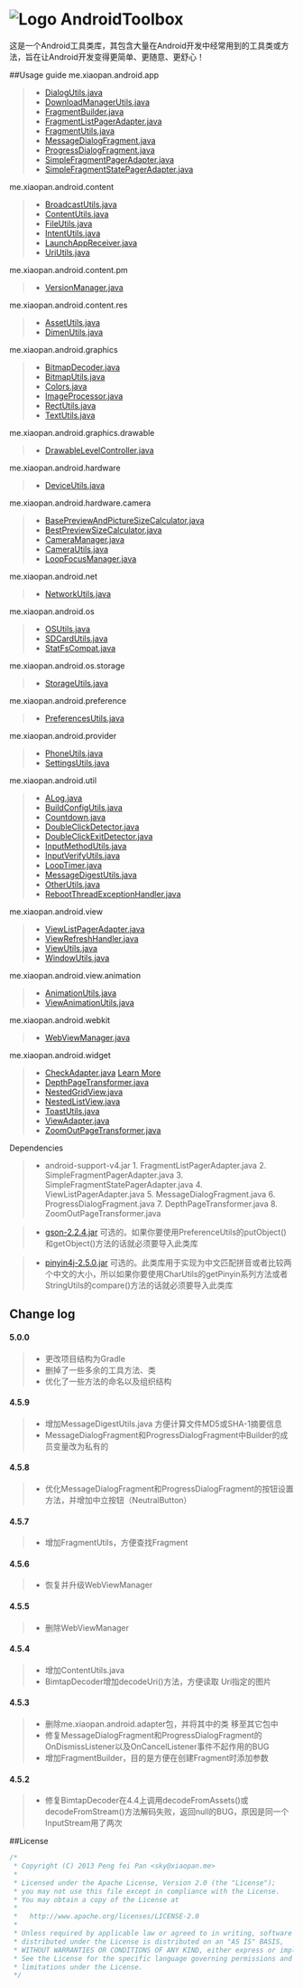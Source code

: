 # ![Logo](https://github.com/xiaopansky/AndroidToolbox/raw/master/sample/src/main/res/mipmap-mdpi/ic_launcher.png) AndroidToolbox

这是一个Android工具类库，其包含大量在Android开发中经常用到的工具类或方法，旨在让Android开发变得更简单、更随意、更舒心！

##Usage guide
me.xiaopan.android.app
>* [DialogUtils.java](https://github.com/xiaopansky/AndroidToolbox/blob/master/androidtoolbox/src/main/java/me/xiaopan/android/app/DialogUtils.java)
>* [DownloadManagerUtils.java](https://github.com/xiaopansky/AndroidToolbox/blob/master/androidtoolbox/src/main/java/me/xiaopan/android/app/DownloadManagerUtils.java)
>* [FragmentBuilder.java](https://github.com/xiaopansky/AndroidToolbox/blob/master/androidtoolbox/src/main/java/me/xiaopan/android/app/FragmentBuilder.java)
>* [FragmentListPagerAdapter.java](https://github.com/xiaopansky/AndroidToolbox/blob/master/androidtoolbox/src/main/java/me/xiaopan/android/app/FragmentListPagerAdapter.java)
>* [FragmentUtils.java](https://github.com/xiaopansky/AndroidToolbox/blob/master/androidtoolbox/src/main/java/me/xiaopan/android/app/FragmentUtils.java)
>* [MessageDialogFragment.java](https://github.com/xiaopansky/AndroidToolbox/blob/master/androidtoolbox/src/main/java/me/xiaopan/android/app/MessageDialogFragment.java)
>* [ProgressDialogFragment.java](https://github.com/xiaopansky/AndroidToolbox/blob/master/androidtoolbox/src/main/java/me/xiaopan/android/app/ProgressDialogFragment.java)
>* [SimpleFragmentPagerAdapter.java](https://github.com/xiaopansky/AndroidToolbox/blob/master/androidtoolbox/src/main/java/me/xiaopan/android/app/SimpleFragmentPagerAdapter.java)
>* [SimpleFragmentStatePagerAdapter.java](https://github.com/xiaopansky/AndroidToolbox/blob/master/androidtoolbox/src/main/java/me/xiaopan/android/app/SimpleFragmentStatePagerAdapter.java)

me.xiaopan.android.content
>* [BroadcastUtils.java](https://github.com/xiaopansky/AndroidToolbox/blob/master/androidtoolbox/src/main/java/me/xiaopan/android/content/BroadcastUtils.java)
>* [ContentUtils.java](https://github.com/xiaopansky/AndroidToolbox/blob/master/androidtoolbox/src/main/java/me/xiaopan/android/content/ContentUtils.java)
>* [FileUtils.java](https://github.com/xiaopansky/AndroidToolbox/blob/master/androidtoolbox/src/main/java/me/xiaopan/android/content/FileUtils.java)
>* [IntentUtils.java](https://github.com/xiaopansky/AndroidToolbox/blob/master/androidtoolbox/src/main/java/me/xiaopan/android/content/IntentUtils.java)
>* [LaunchAppReceiver.java](https://github.com/xiaopansky/AndroidToolbox/blob/master/androidtoolbox/src/main/java/me/xiaopan/android/content/LaunchAppReceiver.java)
>* [UriUtils.java](https://github.com/xiaopansky/AndroidToolbox/blob/master/androidtoolbox/src/main/java/me/xiaopan/android/content/UriUtils.java)

me.xiaopan.android.content.pm
>* [VersionManager.java](https://github.com/xiaopansky/AndroidToolbox/blob/master/androidtoolbox/src/main/java/me/xiaopan/android/content/pm/VersionManager.java)

me.xiaopan.android.content.res
>* [AssetUtils.java](https://github.com/xiaopansky/AndroidToolbox/blob/master/androidtoolbox/src/main/java/me/xiaopan/android/content/res/AssetUtils.java)
>* [DimenUtils.java](https://github.com/xiaopansky/AndroidToolbox/blob/master/androidtoolbox/src/main/java/me/xiaopan/android/content/res/DimenUtils.java)

me.xiaopan.android.graphics
>* [BitmapDecoder.java](https://github.com/xiaopansky/AndroidToolbox/blob/master/androidtoolbox/src/main/java/me/xiaopan/android/graphics/BitmapDecoder.java)
>* [BitmapUtils.java](https://github.com/xiaopansky/AndroidToolbox/blob/master/androidtoolbox/src/main/java/me/xiaopan/android/graphics/BitmapUtils.java)
>* [Colors.java](https://github.com/xiaopansky/AndroidToolbox/blob/master/androidtoolbox/src/main/java/me/xiaopan/android/graphics/Colors.java)
>* [ImageProcessor.java](https://github.com/xiaopansky/AndroidToolbox/blob/master/androidtoolbox/src/main/java/me/xiaopan/android/graphics/ImageProcessor.java)
>* [RectUtils.java](https://github.com/xiaopansky/AndroidToolbox/blob/master/androidtoolbox/src/main/java/me/xiaopan/android/graphics/RectUtils.java)
>* [TextUtils.java](https://github.com/xiaopansky/AndroidToolbox/blob/master/androidtoolbox/src/main/java/me/xiaopan/android/graphics/TextUtils.java)

me.xiaopan.android.graphics.drawable
>* [DrawableLevelController.java](https://github.com/xiaopansky/AndroidToolbox/blob/master/androidtoolbox/src/main/java/me/xiaopan/android/graphics/drawable/DrawableLevelController.java)

me.xiaopan.android.hardware
>* [DeviceUtils.java](https://github.com/xiaopansky/AndroidToolbox/blob/master/androidtoolbox/src/main/java/me/xiaopan/android/hardware/DeviceUtils.java)

me.xiaopan.android.hardware.camera
>* [BasePreviewAndPictureSizeCalculator.java](https://github.com/xiaopansky/AndroidToolbox/blob/master/androidtoolbox/src/main/java/me/xiaopan/android/hardware/camera/BasePreviewAndPictureSizeCalculator.java)
>* [BestPreviewSizeCalculator.java](https://github.com/xiaopansky/AndroidToolbox/blob/master/androidtoolbox/src/main/java/me/xiaopan/android/hardware/camera/BestPreviewSizeCalculator.java)
>* [CameraManager.java](https://github.com/xiaopansky/AndroidToolbox/blob/master/androidtoolbox/src/main/java/me/xiaopan/android/hardware/camera/CameraManager.java)
>* [CameraUtils.java](https://github.com/xiaopansky/AndroidToolbox/blob/master/androidtoolbox/src/main/java/me/xiaopan/android/hardware/camera/CameraUtils.java)
>* [LoopFocusManager.java](https://github.com/xiaopansky/AndroidToolbox/blob/master/androidtoolbox/src/main/java/me/xiaopan/android/hardware/camera/LoopFocusManager.java)

me.xiaopan.android.net
>* [NetworkUtils.java](https://github.com/xiaopansky/AndroidToolbox/blob/master/androidtoolbox/src/main/java/me/xiaopan/android/net/NetworkUtils.java)

me.xiaopan.android.os
>* [OSUtils.java](https://github.com/xiaopansky/AndroidToolbox/blob/master/androidtoolbox/src/main/java/me/xiaopan/android/os/OSUtils.java)
>* [SDCardUtils.java](https://github.com/xiaopansky/AndroidToolbox/blob/master/androidtoolbox/src/main/java/me/xiaopan/android/os/SDCardUtils.java)
>* [StatFsCompat.java](https://github.com/xiaopansky/AndroidToolbox/blob/master/androidtoolbox/src/main/java/me/xiaopan/android/os/StatFsCompat.java)

me.xiaopan.android.os.storage
>* [StorageUtils.java](https://github.com/xiaopansky/AndroidToolbox/blob/master/androidtoolbox/src/main/java/me/xiaopan/android/os/storage/StorageUtils.java)

me.xiaopan.android.preference
>* [PreferencesUtils.java](https://github.com/xiaopansky/AndroidToolbox/blob/master/androidtoolbox/src/main/java/me/xiaopan/android/preference/PreferencesUtils.java)

me.xiaopan.android.provider
>* [PhoneUtils.java](https://github.com/xiaopansky/AndroidToolbox/blob/master/androidtoolbox/src/main/java/me/xiaopan/android/provider/PhoneUtils.java)
>* [SettingsUtils.java](https://github.com/xiaopansky/AndroidToolbox/blob/master/androidtoolbox/src/main/java/me/xiaopan/android/provider/SettingsUtils.java)

me.xiaopan.android.util
>* [ALog.java](https://github.com/xiaopansky/AndroidToolbox/blob/master/androidtoolbox/src/main/java/me/xiaopan/android/util/ALog.java)
>* [BuildConfigUtils.java](https://github.com/xiaopansky/AndroidToolbox/blob/master/androidtoolbox/src/main/java/me/xiaopan/android/util/BuildConfigUtils.java)
>* [Countdown.java](https://github.com/xiaopansky/AndroidToolbox/blob/master/androidtoolbox/src/main/java/me/xiaopan/android/util/Countdown.java)
>* [DoubleClickDetector.java](https://github.com/xiaopansky/AndroidToolbox/blob/master/androidtoolbox/src/main/java/me/xiaopan/android/util/DoubleClickDetector.java)
>* [DoubleClickExitDetector.java](https://github.com/xiaopansky/AndroidToolbox/blob/master/androidtoolbox/src/main/java/me/xiaopan/android/util/DoubleClickExitDetector.java)
>* [InputMethodUtils.java](https://github.com/xiaopansky/AndroidToolbox/blob/master/androidtoolbox/src/main/java/me/xiaopan/android/util/InputMethodUtils.java)
>* [InputVerifyUtils.java](https://github.com/xiaopansky/AndroidToolbox/blob/master/androidtoolbox/src/main/java/me/xiaopan/android/util/InputVerifyUtils.java)
>* [LoopTimer.java](https://github.com/xiaopansky/AndroidToolbox/blob/master/androidtoolbox/src/main/java/me/xiaopan/android/util/LoopTimer.java)
>* [MessageDigestUtils.java](https://github.com/xiaopansky/AndroidToolbox/blob/master/androidtoolbox/src/main/java/me/xiaopan/android/util/MessageDigestUtils.java)
>* [OtherUtils.java](https://github.com/xiaopansky/AndroidToolbox/blob/master/androidtoolbox/src/main/java/me/xiaopan/android/util/OtherUtils.java)
>* [RebootThreadExceptionHandler.java](https://github.com/xiaopansky/AndroidToolbox/blob/master/androidtoolbox/src/main/java/me/xiaopan/android/util/RebootThreadExceptionHandler.java)

me.xiaopan.android.view
>* [ViewListPagerAdapter.java](https://github.com/xiaopansky/AndroidToolbox/blob/master/androidtoolbox/src/main/java/me/xiaopan/android/view/ViewListPagerAdapter.java)
>* [ViewRefreshHandler.java](https://github.com/xiaopansky/AndroidToolbox/blob/master/androidtoolbox/src/main/java/me/xiaopan/android/view/ViewRefreshHandler.java)
>* [ViewUtils.java](https://github.com/xiaopansky/AndroidToolbox/blob/master/androidtoolbox/src/main/java/me/xiaopan/android/view/ViewUtils.java)
>* [WindowUtils.java](https://github.com/xiaopansky/AndroidToolbox/blob/master/androidtoolbox/src/main/java/me/xiaopan/android/view/WindowUtils.java)

me.xiaopan.android.view.animation
>* [AnimationUtils.java](https://github.com/xiaopansky/AndroidToolbox/blob/master/androidtoolbox/src/main/java/me/xiaopan/android/view/animation/AnimationUtils.java)
>* [ViewAnimationUtils.java](https://github.com/xiaopansky/AndroidToolbox/blob/master/androidtoolbox/src/main/java/me/xiaopan/android/view/animation/ViewAnimationUtils.java)

me.xiaopan.android.webkit
>* [WebViewManager.java](https://github.com/xiaopansky/AndroidToolbox/blob/master/androidtoolbox/src/main/java/me/xiaopan/android/webkit/WebViewManager.java)

me.xiaopan.android.widget
>* [CheckAdapter.java](https://github.com/xiaopansky/AndroidToolbox/blob/master/androidtoolbox/src/main/java/me/xiaopan/android/widget/CheckAdapter.java) [Learn More](https://github.com/xiaopansky/AndroidToolbox/wiki/CheckAdapter.java)
>* [DepthPageTransformer.java](https://github.com/xiaopansky/AndroidToolbox/blob/master/androidtoolbox/src/main/java/me/xiaopan/android/widget/DepthPageTransformer.java)
>* [NestedGridView.java](https://github.com/xiaopansky/AndroidToolbox/blob/master/androidtoolbox/src/main/java/me/xiaopan/android/widget/NestedGridView.java)
>* [NestedListView.java](https://github.com/xiaopansky/AndroidToolbox/blob/master/androidtoolbox/src/main/java/me/xiaopan/android/widget/NestedListView.java)
>* [ToastUtils.java](https://github.com/xiaopansky/AndroidToolbox/blob/master/androidtoolbox/src/main/java/me/xiaopan/android/widget/ToastUtils.java)
>* [ViewAdapter.java](https://github.com/xiaopansky/AndroidToolbox/blob/master/androidtoolbox/src/main/java/me/xiaopan/android/widget/ViewAdapter.java)
>* [ZoomOutPageTransformer.java](https://github.com/xiaopansky/AndroidToolbox/blob/master/androidtoolbox/src/main/java/me/xiaopan/android/widget/ZoomOutPageTransformer.java)

Dependencies
>* android-support-v4.jar
    1. FragmentListPagerAdapter.java
    2. SimpleFragmentPagerAdapter.java
    3. SimpleFragmentStatePagerAdapter.java
    4. ViewListPagerAdapter.java
    5. MessageDialogFragment.java
    6. ProgressDialogFragment.java
    7. DepthPageTransformer.java
    8. ZoomOutPageTransformer.java
    
>* [gson-2.2.4.jar](https://github.com/xiaopansky/AndroidToolbox/raw/master/library/libs/gson-2.2.4.jar) 可选的。如果你要使用PreferenceUtils的putObject()和getObject()方法的话就必须要导入此类库

>* [pinyin4j-2.5.0.jar](https://github.com/xiaopansky/AndroidToolbox/raw/master/library/libs/pinyin4j-2.5.0.jar) 可选的。此类库用于实现为中文匹配拼音或者比较两个中文的大小，所以如果你要使用CharUtils的getPinyin系列方法或者StringUtils的compare()方法的话就必须要导入此类库

## Change log
#### 5.0.0
>* 更改项目结构为Gradle
>* 删掉了一些多余的工具方法、类
>* 优化了一些方法的命名以及组织结构

#### 4.5.9
>* 增加MessageDigestUtils.java 方便计算文件MD5或SHA-1摘要信息
>* MessageDialogFragment和ProgressDialogFragment中Builder的成员变量改为私有的

#### 4.5.8
>* 优化MessageDialogFragment和ProgressDialogFragment的按钮设置方法，并增加中立按钮（NeutralButton）

#### 4.5.7
>* 增加FragmentUtils，方便查找Fragment

#### 4.5.6
>* 恢复并升级WebViewManager

#### 4.5.5
>* 删除WebViewManager

#### 4.5.4
>* 增加ContentUtils.java
>* BimtapDecoder增加decodeUri()方法，方便读取 Uri指定的图片

#### 4.5.3
>* 删除me.xiaopan.android.adapter包，并将其中的类 移至其它包中
>* 修复MessageDialogFragment和ProgressDialogFragment的OnDismissListener以及OnCancelListener事件不起作用的BUG
>* 增加FragmentBuilder，目的是方便在创建Fragment时添加参数

#### 4.5.2
>* 修复BimtapDecoder在4.4上调用decodeFromAssets()或decodeFromStream()方法解码失败，返回null的BUG，原因是同一个InputStream用了两次

##License
```java
/*
 * Copyright (C) 2013 Peng fei Pan <sky@xiaopan.me>
 * 
 * Licensed under the Apache License, Version 2.0 (the "License");
 * you may not use this file except in compliance with the License.
 * You may obtain a copy of the License at
 * 
 *   http://www.apache.org/licenses/LICENSE-2.0
 * 
 * Unless required by applicable law or agreed to in writing, software
 * distributed under the License is distributed on an "AS IS" BASIS,
 * WITHOUT WARRANTIES OR CONDITIONS OF ANY KIND, either express or implied.
 * See the License for the specific language governing permissions and
 * limitations under the License.
 */
```
